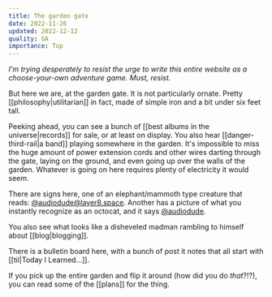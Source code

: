 ```yaml
---
title: The garden gate
date: 2022-11-26
updated: 2022-12-12
quality: GA
importance: Top
---
```


_I'm trying desperately to resist the urge to write this entire website as a choose-your-own adventure game. Must, resist._

But here we are, at the garden gate. It is not particularly ornate. Pretty [[philosophy|utilitarian]] in fact, made of simple iron and a bit under six feet tall.

Peeking ahead, you can see a bunch of [[best albums in the universe|records]] for sale, or at least on display. You also hear [[danger-third-rail|a band]] playing somewhere in the garden. It's impossible to miss the huge amount of power extension cords and other wires darting through the gate, laying on the ground, and even going up over the walls of the garden. Whatever is going on here requires plenty of electricity it would seem.

There are signs here, one of an elephant/mammoth type creature that reads: [@audiodude@layer8.space](https://layer8.space/@audiodude). Another has a picture of what you instantly recognize as an octocat, and it says [@audiodude](https://github.com/audiodude).

You also see what looks like a disheveled madman rambling to himself about [[blog|blogging]].

There is a bulletin board here, with a bunch of post it notes that all start with [[til|Today I Learned...]].

If you pick up the entire garden and flip it around (how did you do *that*?!?), you can read some of the [[plans]] for the thing.
